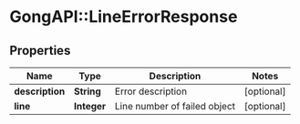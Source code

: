 # GongAPI::LineErrorResponse

## Properties
Name | Type | Description | Notes
------------ | ------------- | ------------- | -------------
**description** | **String** | Error description | [optional] 
**line** | **Integer** | Line number of failed object | [optional] 

